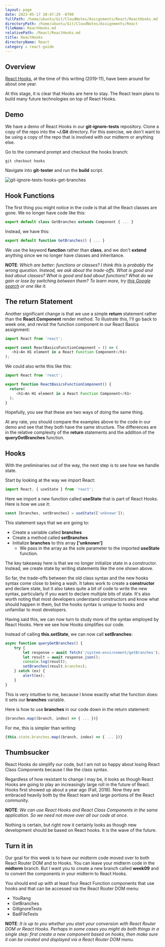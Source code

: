 ```yaml
---
layout: page
date: 2023-05-17 10:47:29 -0700
fullPath: /home/ubuntu/Git/CloudNotes/Assignments/React/ReactHooks.md
directoryPath: /home/ubuntu/Git/CloudNotes/Assignments/React
fileName: ReactHooks.md
relativePath: /React/ReactHooks.md
title: ReactHooks
directoryName: React
category : react-guide
---
```


## Overview

[React Hooks](https://reactjs.org/docs/hooks-intro.html), at the time of this writing (2019-11), have been around for about one year.

At this stage, it is clear that Hooks are here to stay. The React team plans to build many future technologies on top of React Hooks.

## Demo

We have a demo of React Hooks in our **git-ignore-tests** repository. Clone
a copy of the repo into the **~/.Git** directory. For this exercise, we don't want
to be using a copy of the repo that is involved with our midterm or anything
else.

Go to the command prompt and checkout the hooks branch:

    git checkout hooks

Navigate into **git-tester** and run the **build** script.

![git-ignore-tests-hooks-get-branches][gh]

## Hook Functions

The first thing you might notice in the code is that all the React classes are
gone. We no longer have code like this:

```javascript
export default class GetBranches extends Component { ... }
```

Instead, we have this:

```javascript
export default function GetBranches() { ... }
```

We use the keyword **function** rather than **class**, and we don't **extend** anything
since we no longer have classes and inheritance.

**NOTE**: _Which are better: functions or classes? I think this is probably
the wrong question. Instead, we ask about the trade-offs. What is good and
bad about classes? What is good and bad about functions? What do we gain or
lose by switching between them? To learn more, try [this Google search][gs] or
one like it._

## The return Statement

Another significant change is that we use a simple **return** statement
rather than the **React.Component** render method. To illustrate this,
I'll go back to week one, and revisit the function component in our
React Basics assignment:

```javascript
import React from 'react';

export const ReactBasicsFunctionComponent = () => (
   <h1>An H1 element in a React Function Component</h1>
);
```

We could also write this like this:

```javascript
import React from 'react';

export function ReactBasicsFunctionComponent() {
  return(
     <h1>An H1 element in a React Function Component</h1>
  );
}
```

Hopefully, you see that these are two ways of doing the same thing.

At any rate, you should compare the examples above to the code in our demo
and see that they both have the same structure. The differences are in the
relative complexity of the **return** statements and the addition of the
**queryGetBranches** function.

## Hooks

With the preliminaries out of the way, the next step is to see how we handle
state.

Start by looking at the way we import React:

```javascript
import React, { useState } from 'react';
```

Here we import a new function called **useState** that is part of React Hooks.
Here is how we use it:

```javascript
const [branches, setBranches] = useState(['unknown']);
```

This statement says that we are going to:

- Create a variable called **branches**
- Create a method called **setBranches**
- Initialize **branches** to this array **['unknown']**
  - We pass in the array as the sole parameter to the
      imported **useState** function.

The key takeaway here is that we no longer initialize state in
a constructor. Instead, we create state by writing statements
like the one shown above.

So far, the trade-offs between the old class syntax and the new
hooks syntax come close to being a wash. It takes work to create
a **constructor** and declare state, but it also takes quite a bit
of code to write the new syntax, particularly if you want to declare
multiple bits of state. It's also worth noting that most developers
understand constructors and know what should happen in them, but the
hooks syntax is unique to hooks and unfamiliar to most developers.

Having said this, we can now turn to study more of the syntax employed
by React Hooks. Here we see how Hooks simplifies our code.

Instead of calling **this.setState**, we can now call **setBranches**:

```javascript
async function queryGetBranches() {
    try {
        let response = await fetch('/system-environment/getBranches');
        let result = await response.json();
        console.log(result);
        setBranches(result.branches);
    } catch (ex) {
        alert(ex);
    }
}
```

This is very intuitive to me, because I know exactly what the function does:
it sets our **branches** variable.

Here is how to use **branches** in our code down in the return statement:

```javascript
{branches.map((branch, index) => { ... })}
```

For me, this is simpler than writing:

```javascript
{this.state.branches.map((branch, index) => { ... })}
```

## Thumbsucker

React Hooks do simplify our code, but I am not so happy about losing
React Class Components because I like the class syntax.

Regardless of how resistant to change I may be, it looks as though React Hooks
are going to play an increasingly large roll in the future of React. Hooks
first showed up about a year ago (Fall, 2018). Now they are embraced heavily
both by the React team and large portions of the React community.

**NOTE**: _We can use React Hooks and React Class Components in the
same application. So we need not move over all our code at once._

Nothing is certain, but right now it certainly looks as though new
development should be based on React hooks. It is the wave of the future.

## Turn it in

Our goal for this week is to have our midterm code moved over to both React Router
DOM and to Hooks. You can leave your midterm code in the **midterm**
branch. But I want you to create a new branch called **week09** and to convert
the components in your midterm to React Hooks.

You should end up with at least four React Function components that use hooks
and that can be accessed via the React Router DOM menu:

- YouRang
- GetBranches
- GitIgnoreTests
- BadFileTests

**NOTE**: _It is up to you whether you start your conversion with React Router
DOM or React Hooks. Perhaps in some cases you might do both things in a single
step: first create a new component based on hooks, then make sure it can be
created and displayed via a React Router DOM menu._


<!--       -->
<!-- links -->
<!--       -->

[gh]:https://s3.amazonaws.com/bucket01.elvenware.com/images/git-ignore-tests-hooks-get-branches.png
[gs]: https://www.google.com/search?q=javascript+functions+vs+classes
